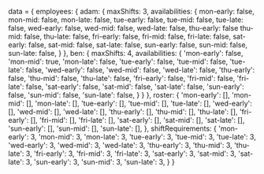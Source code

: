 data = {
  employees: {
    adam: {
      maxShifts: 3,
      availabilities: {
        mon-early: false,
        mon-mid: false,
        mon-late: false,
        tue-early: false,
        tue-mid: false,
        tue-late: false,
        wed-early: false,
        wed-mid: false,
        wed-late: false,
        thu-early: false
        thu-mid: false,
        thu-late: false,
        fri-early: false,
        fri-mid: false,
        fri-late: false,
        sat-early: false,
        sat-mid: false,
        sat-late: false,
        sun-early: false,
        sun-mid: false,
        sun-late: false,
      }
    },
    ben: {
      maxShifts: 4,
      availabilities: {
        'mon-early': false,
        'mon-mid': true,
        'mon-late': false,
        'tue-early': false,
        'tue-mid': false,
        'tue-late': false,
        'wed-early': false,
        'wed-mid': false,
        'wed-late': false,
        'thu-early': false,
        'thu-mid': false,
        'thu-late': false,
        'fri-early': false,
        'fri-mid': false,
        'fri-late': false,
        'sat-early': false,
        'sat-mid': false,
        'sat-late': false,
        'sun-early': false,
        'sun-mid': false,
        'sun-late': false,
      }
    }
  },
  roster: {
    'mon-early': [],
    'mon-mid': [],
    'mon-late': [],
    'tue-early': [],
    'tue-mid': [],
    'tue-late': [],
    'wed-early': [],
    'wed-mid': [],
    'wed-late': [],
    'thu-early': [],
    'thu-mid': [],
    'thu-late': [],
    'fri-early': [],
    'fri-mid': [],
    'fri-late': [],
    'sat-early': [],
    'sat-mid': [],
    'sat-late': [],
    'sun-early': [],
    'sun-mid': [],
    'sun-late': [],
  },
  shiftRequirements: {
    'mon-early': 3,
    'mon-mid': 3,
    'mon-late': 3,
    'tue-early': 3,
    'tue-mid': 3,
    'tue-late': 3,
    'wed-early': 3,
    'wed-mid': 3,
    'wed-late': 3,
    'thu-early': 3,
    'thu-mid': 3,
    'thu-late': 3,
    'fri-early': 3,
    'fri-mid': 3,
    'fri-late': 3,
    'sat-early': 3,
    'sat-mid': 3,
    'sat-late': 3,
    'sun-early': 3,
    'sun-mid': 3,
    'sun-late': 3,
  }
}